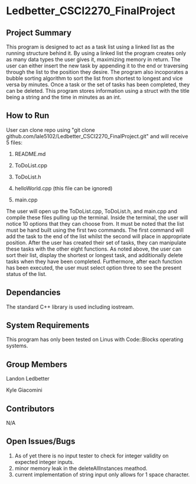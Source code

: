 # Ledbetter_CSCI2270_FinalProject

## Project Summary

This program is designed to act as a task list using a linked list as the running structure behind it. By using a linked list the program creates only as many data types the user gives it, maximizing memory in return. The user can either insert the new task by appending it to the end or traversing through the list to the position they desire. The program also incoporates a bubble sorting algorithm to sort the list from shortest to longest and vice versa by minutes. Once a task or the set of tasks has been completed, they can be deleted. This program stores information using a struct with the title being a string and the time in minutes as an int. 

## How to Run

User can clone repo using "git clone github.com/lale5102/Ledbetter_CSCI2270_FinalProject.git" and will receive 5 files:

  1) README.md 
  
  2) ToDoList.cpp 
  
  3) ToDoList.h 
  
  4) helloWorld.cpp (this file can be ignored)
  
  5) main.cpp 
  
The user will open up the ToDoList.cpp, ToDoList.h, and main.cpp and compile these files pulling up the terminal. Inside the terminal, the user will notice 10 options that they can choose from. It must be noted that the list must be hand built using the first two commands. The first command will add the task to the end of the list whilst the second will place in appropriate position. After the user has created their set of tasks, they can manipulate these tasks with the other eight functions. As noted above, the user can sort their list, display the shortest or longest task, and additionally delete tasks when they have been completed. Furthermore, after each function has been executed, the user must select option three to see the present status of the list. 

## Dependancies

The standard C++ library is used including iostream. 

## System Requirements

This program has only been tested on Linus with Code::Blocks operating systems. 

## Group Members

Landon Ledbetter

Kyle Giacomini

## Contributors 

N/A

## Open Issues/Bugs

1. As of yet there is no input tester to check for integer validity on expected integer inputs.
2. minor memory leak in the deleteAllInstances meathod.
3. current implementation of string input only allows for 1 space character.
